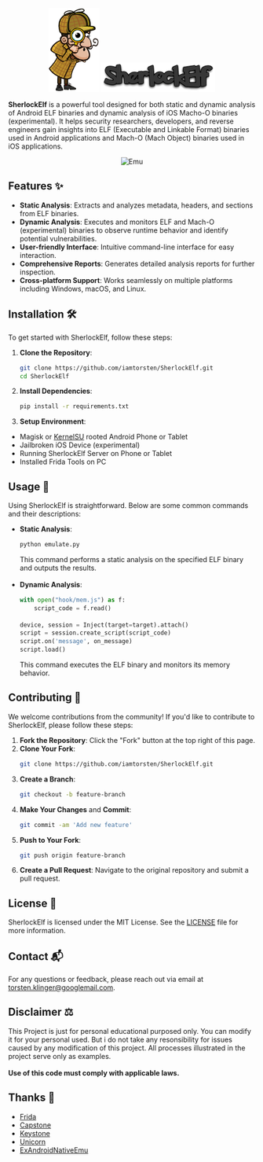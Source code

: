 <p align="center">
  <img src="assets/Sherlock.png" alt="SherlockElf" width="104" height="171"/>
  <img src="assets/Font.png" alt="SherlockElf" width="233" height="60"/>
</p>

**SherlockElf** is a powerful tool designed for both static and dynamic analysis of Android ELF binaries and dynamic analysis of iOS Macho-O binaries (experimental). It helps security researchers, developers, and reverse engineers gain insights into ELF (Executable and Linkable Format) binaries used in Android applications and Mach-O (Mach Object) binaries used in iOS applications.
<br>
<p align="center">
  <img src="assets/Emu.gif" alt="Emu"/>
</p>

## Features ✨

- **Static Analysis**: Extracts and analyzes metadata, headers, and sections from ELF binaries.
- **Dynamic Analysis**: Executes and monitors ELF and Mach-O (experimental) binaries to observe runtime behavior and identify potential vulnerabilities.
- **User-friendly Interface**: Intuitive command-line interface for easy interaction.
- **Comprehensive Reports**: Generates detailed analysis reports for further inspection.
- **Cross-platform Support**: Works seamlessly on multiple platforms including Windows, macOS, and Linux.

## Installation 🛠️

To get started with SherlockElf, follow these steps:

1. **Clone the Repository**:
    ```bash
    git clone https://github.com/iamtorsten/SherlockElf.git
    cd SherlockElf
    ```

2. **Install Dependencies**:
    ```bash
    pip install -r requirements.txt
    ```

3. **Setup Environment**:
- Magisk or [KernelSU](https://github.com/tiann/KernelSU) rooted Android Phone or Tablet
- Jailbroken iOS Device (experimental)
- Running SherlockElf Server on Phone or Tablet
- Installed Frida Tools on PC

## Usage 🚀

Using SherlockElf is straightforward. Below are some common commands and their descriptions:

- **Static Analysis**:
    ```bash
    python emulate.py
    ```
    This command performs a static analysis on the specified ELF binary and outputs the results.
<br><br>
- **Dynamic Analysis**:
    ```python
    with open("hook/mem.js") as f:
        script_code = f.read()

    device, session = Inject(target=target).attach()
    script = session.create_script(script_code)
    script.on('message', on_message)
    script.load()
    ```
    This command executes the ELF binary and monitors its memory behavior.

## Contributing 🤝

We welcome contributions from the community! If you'd like to contribute to SherlockElf, please follow these steps:

1. **Fork the Repository**: Click the "Fork" button at the top right of this page.
2. **Clone Your Fork**:
    ```bash
    git clone https://github.com/iamtorsten/SherlockElf.git
    ```
3. **Create a Branch**:
    ```bash
    git checkout -b feature-branch
    ```
4. **Make Your Changes** and **Commit**:
    ```bash
    git commit -am 'Add new feature'
    ```
5. **Push to Your Fork**:
    ```bash
    git push origin feature-branch
    ```
6. **Create a Pull Request**: Navigate to the original repository and submit a pull request.

## License 📜

SherlockElf is licensed under the MIT License. See the [LICENSE](https://github.com/iamtorsten/SherlockElf/blob/main/LICENSE) file for more information.

## Contact 📬

For any questions or feedback, please reach out via email at [torsten.klinger@googlemail.com](mailto:torsten.klinger@googlemail.com).

## Disclaimer ⚖️

This Project is just for personal educational purposed only. You can modify it for your personal used. But i do not take any resonsibility for issues caused by any modification of this project. All processes illustrated in the project serve only as examples. <br><br>**Use of this code must comply with applicable laws.**

## Thanks 🙏

- [Frida](https://github.com/frida/frida)
- [Capstone](https://www.capstone-engine.org)
- [Keystone](https://docs.openstack.org/keystone/latest/#top)
- [Unicorn](https://www.unicorn-engine.org/)
- [ExAndroidNativeEmu](https://github.com/maiyao1988/ExAndroidNativeEmu)

